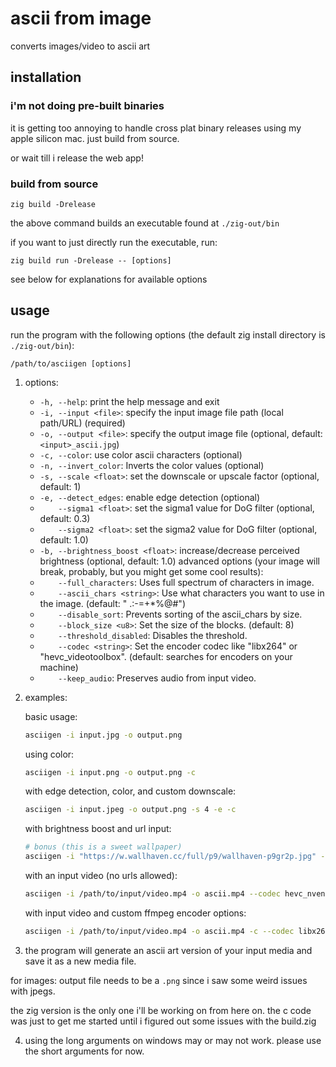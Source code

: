 # ascii from image

converts images/video to ascii art

## installation

### i'm not doing pre-built binaries

it is getting too annoying to handle cross plat binary releases using my apple silicon mac. just build from source.

or wait till i release the web app!

### build from source

`zig build -Drelease`

the above command builds an executable found at `./zig-out/bin`

if you want to just directly run the executable, run:

`zig build run -Drelease -- [options]`

see below for explanations for available options

## usage

run the program with the following options (the default zig install directory is `./zig-out/bin`):
   ```
   /path/to/asciigen [options]
   ```
1. options:
   - `-h, --help`: print the help message and exit
   - `-i, --input <file>`: specify the input image file path (local path/URL) (required)
   - `-o, --output <file>`: specify the output image file (optional, default: `<input>_ascii.jpg`)
   - `-c, --color`: use color ascii characters (optional)
   - `-n, --invert_color`: Inverts the color values (optional)
   - `-s, --scale <float>`: set the downscale or upscale factor (optional, default: 1)
   - `-e, --detect_edges`: enable edge detection (optional)
   - `    --sigma1 <float>`: set the sigma1 value for DoG filter (optional, default: 0.3)
   - `    --sigma2 <float>`: set the sigma2 value for DoG filter (optional, default: 1.0)
   - `-b, --brightness_boost <float>`: increase/decrease perceived brightness (optional, default: 1.0)
   advanced options (your image will break, probably, but you might get some cool results):
   - `    --full_characters`: Uses full spectrum of characters in image.
   - `    --ascii_chars <string>`: Use what characters you want to use in the image. (default: " .:-=+*%@#")
   - `    --disable_sort`: Prevents sorting of the ascii_chars by size.
   - `    --block_size <u8>`: Set the size of the blocks. (default: 8)
   - `    --threshold_disabled`: Disables the threshold.
   - `    --codec <string>`: Set the encoder codec like "libx264" or "hevc_videotoolbox". (default: searches for encoders on your machine)
   - `    --keep_audio`: Preserves audio from input video.

2. examples:

   basic usage:
   ```bash
   asciigen -i input.jpg -o output.png
   ```

   using color:
   ```bash
   asciigen -i input.png -o output.png -c
   ```

   with edge detection, color, and custom downscale: 
   ```bash
   asciigen -i input.jpeg -o output.png -s 4 -e -c
   ```

   with brightness boost and url input:
   ```bash
   # bonus (this is a sweet wallpaper)
   asciigen -i "https://w.wallhaven.cc/full/p9/wallhaven-p9gr2p.jpg" -o output.png -e -c-b 1.5
   ```

   with an input video (no urls allowed):
   ```bash
   asciigen -i /path/to/input/video.mp4 -o ascii.mp4 --codec hevc_nvenc --keep_audio
   ```

   with input video and custom ffmpeg encoder options:
   ```bash
   asciigen -i /path/to/input/video.mp4 -o ascii.mp4 -c --codec libx264 --keep_audio-- -preset fast -crf 20
   ```

3. the program will generate an ascii art version of your input media and save it as a new media file.

for images: output file needs to be a `.png` since i saw some weird issues with jpegs.

the zig version is the only one i'll be working on from here on. the c code was just to get me started until i figured out some issues with the build.zig

4. using the long arguments on windows may or may not work. please use the short arguments for now.

